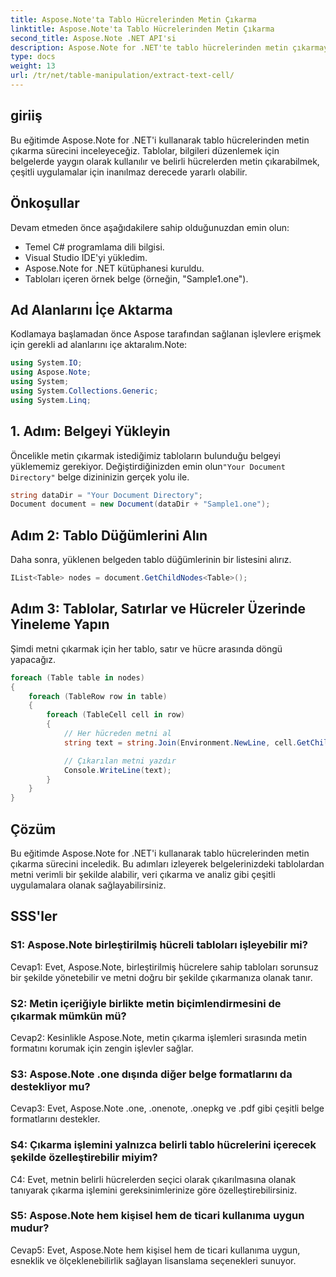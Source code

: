 ```yaml
---
title: Aspose.Note'ta Tablo Hücrelerinden Metin Çıkarma
linktitle: Aspose.Note'ta Tablo Hücrelerinden Metin Çıkarma
second_title: Aspose.Note .NET API'si
description: Aspose.Note for .NET'te tablo hücrelerinden metin çıkarmayı öğrenin. Belge işleme yeteneklerinizi zahmetsizce geliştirin.
type: docs
weight: 13
url: /tr/net/table-manipulation/extract-text-cell/
---
```

## giriiş

Bu eğitimde Aspose.Note for .NET'i kullanarak tablo hücrelerinden metin çıkarma sürecini inceleyeceğiz. Tablolar, bilgileri düzenlemek için belgelerde yaygın olarak kullanılır ve belirli hücrelerden metin çıkarabilmek, çeşitli uygulamalar için inanılmaz derecede yararlı olabilir.

## Önkoşullar

Devam etmeden önce aşağıdakilere sahip olduğunuzdan emin olun:

- Temel C# programlama dili bilgisi.
- Visual Studio IDE'yi yükledim.
- Aspose.Note for .NET kütüphanesi kuruldu.
- Tabloları içeren örnek belge (örneğin, "Sample1.one").

## Ad Alanlarını İçe Aktarma

Kodlamaya başlamadan önce Aspose tarafından sağlanan işlevlere erişmek için gerekli ad alanlarını içe aktaralım.Note:

```csharp
using System.IO;
using Aspose.Note;
using System;
using System.Collections.Generic;
using System.Linq;
```

## 1. Adım: Belgeyi Yükleyin

 Öncelikle metin çıkarmak istediğimiz tabloların bulunduğu belgeyi yüklememiz gerekiyor. Değiştirdiğinizden emin olun`"Your Document Directory"` belge dizininizin gerçek yolu ile.

```csharp
string dataDir = "Your Document Directory";
Document document = new Document(dataDir + "Sample1.one");
```

## Adım 2: Tablo Düğümlerini Alın

Daha sonra, yüklenen belgeden tablo düğümlerinin bir listesini alırız.

```csharp
IList<Table> nodes = document.GetChildNodes<Table>();
```

## Adım 3: Tablolar, Satırlar ve Hücreler Üzerinde Yineleme Yapın

Şimdi metni çıkarmak için her tablo, satır ve hücre arasında döngü yapacağız.

```csharp
foreach (Table table in nodes)
{
    foreach (TableRow row in table)
    {
        foreach (TableCell cell in row)
        {
            // Her hücreden metni al
            string text = string.Join(Environment.NewLine, cell.GetChildNodes<RichText>().Select(e => e.Text)) + Environment.NewLine;

            // Çıkarılan metni yazdır
            Console.WriteLine(text);
        }
    }
}
```

## Çözüm

Bu eğitimde Aspose.Note for .NET'i kullanarak tablo hücrelerinden metin çıkarma sürecini inceledik. Bu adımları izleyerek belgelerinizdeki tablolardan metni verimli bir şekilde alabilir, veri çıkarma ve analiz gibi çeşitli uygulamalara olanak sağlayabilirsiniz.

## SSS'ler

### S1: Aspose.Note birleştirilmiş hücreli tabloları işleyebilir mi?

Cevap1: Evet, Aspose.Note, birleştirilmiş hücrelere sahip tabloları sorunsuz bir şekilde yönetebilir ve metni doğru bir şekilde çıkarmanıza olanak tanır.

### S2: Metin içeriğiyle birlikte metin biçimlendirmesini de çıkarmak mümkün mü?

Cevap2: Kesinlikle Aspose.Note, metin çıkarma işlemleri sırasında metin formatını korumak için zengin işlevler sağlar.

### S3: Aspose.Note .one dışında diğer belge formatlarını da destekliyor mu?

Cevap3: Evet, Aspose.Note .one, .onenote, .onepkg ve .pdf gibi çeşitli belge formatlarını destekler.

### S4: Çıkarma işlemini yalnızca belirli tablo hücrelerini içerecek şekilde özelleştirebilir miyim?

C4: Evet, metnin belirli hücrelerden seçici olarak çıkarılmasına olanak tanıyarak çıkarma işlemini gereksinimlerinize göre özelleştirebilirsiniz.

### S5: Aspose.Note hem kişisel hem de ticari kullanıma uygun mudur?

Cevap5: Evet, Aspose.Note hem kişisel hem de ticari kullanıma uygun, esneklik ve ölçeklenebilirlik sağlayan lisanslama seçenekleri sunuyor.
